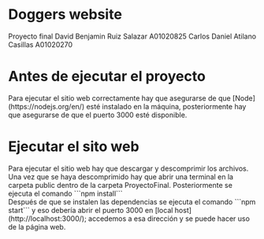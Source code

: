# Doggers website
Proyecto final
David Benjamin Ruiz Salazar A01020825
Carlos Daniel Atilano Casillas A01020270
<h1>Antes de ejecutar el proyecto</h1>
  Para ejecutar el sitio web correctamente hay que asegurarse de que [Node](https://nodejs.org/en/) esté instalado en la máquina, posteriormente hay que asegurarse de que el puerto 3000 esté disponible. <br>
  
<h1>Ejecutar el sito web</h1>
  Para ejecutar el sitio web hay que descargar y descomprimir los archivos. Una vez que se haya descomprimido hay que abrir una terminal en la carpeta public dentro de la carpeta ProyectoFinal. Posteriormente se ejecuta el comando ```npm install```
  <br>
  Después de que se instalen las dependencias se ejecuta el comando ```npm start``` y eso debería abrir el puerto 3000 en [local host](http://localhost:3000/); accedemos a esa dirección y se puede hacer uso de la página web.
